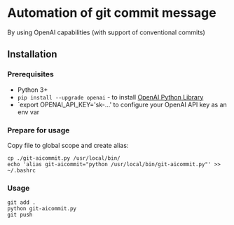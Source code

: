 # Automation of git commit message
By using OpenAI capabilities
(with support of conventional commits)


## Installation

### Prerequisites
- Python 3+
- `pip install --upgrade openai` - to install [OpenAI Python Library](https://github.com/openai/openai-python)
- `export OPENAI_API_KEY='sk-...' to configure your OpenAI API key as an env var 

### Prepare for usage
Copy file to global scope and create alias:
```shell
cp ./git-aicommit.py /usr/local/bin/
echo 'alias git-aicommit="python /usr/local/bin/git-aicommit.py"' >> ~/.bashrc 
```

### Usage
```shell
git add .
python git-aicommit.py
git push
```